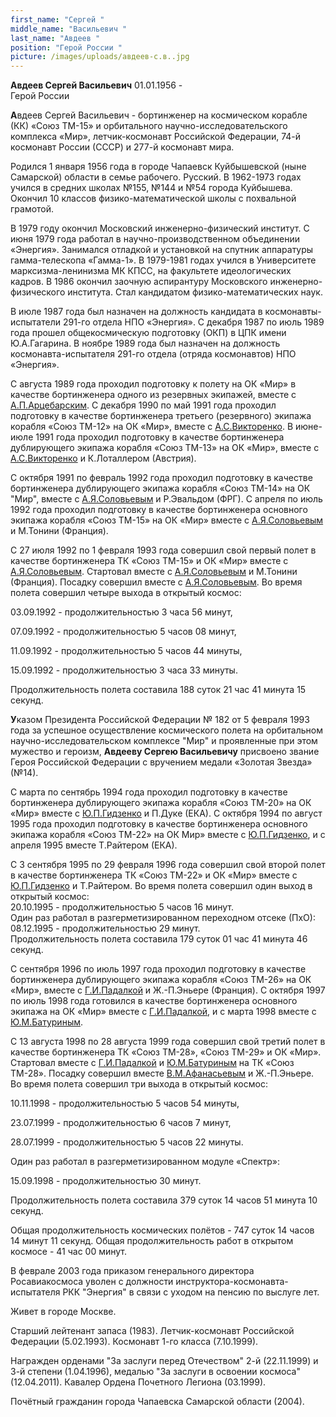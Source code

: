 ```yaml
---
first_name: "Сергей "
middle_name: "Васильевич "
last_name: "Авдеев "
position: "Герой России "
picture: /images/uploads/авдеев-с.в..jpg
---
```

<!--\[if gte mso 9]><xml>
 <o:OfficeDocumentSettings>
  <o:RelyOnVML/>
  <o:AllowPNG/>
 </o:OfficeDocumentSettings>
</xml><!\[endif]-->

<!--\[if gte mso 9]><xml>
 <w:WordDocument>
  <w:View>Normal</w:View>
  <w:Zoom>0</w:Zoom>
  <w:TrackMoves/>
  <w:TrackFormatting/>
  <w:PunctuationKerning/>
  <w:ValidateAgainstSchemas/>
  <w:SaveIfXMLInvalid>false</w:SaveIfXMLInvalid>
  <w:IgnoreMixedContent>false</w:IgnoreMixedContent>
  <w:AlwaysShowPlaceholderText>false</w:AlwaysShowPlaceholderText>
  <w:DoNotPromoteQF/>
  <w:LidThemeOther>RU</w:LidThemeOther>
  <w:LidThemeAsian>X-NONE</w:LidThemeAsian>
  <w:LidThemeComplexScript>X-NONE</w:LidThemeComplexScript>
  <w:Compatibility>
   <w:BreakWrappedTables/>
   <w:SnapToGridInCell/>
   <w:WrapTextWithPunct/>
   <w:UseAsianBreakRules/>
   <w:DontGrowAutofit/>
   <w:SplitPgBreakAndParaMark/>
   <w:EnableOpenTypeKerning/>
   <w:DontFlipMirrorIndents/>
   <w:OverrideTableStyleHps/>
  </w:Compatibility>
  <m:mathPr>
   <m:mathFont m:val="Cambria Math"/>
   <m:brkBin m:val="before"/>
   <m:brkBinSub m:val="&#45;-"/>
   <m:smallFrac m:val="off"/>
   <m:dispDef/>
   <m:lMargin m:val="0"/>
   <m:rMargin m:val="0"/>
   <m:defJc m:val="centerGroup"/>
   <m:wrapIndent m:val="1440"/>
   <m:intLim m:val="subSup"/>
   <m:naryLim m:val="undOvr"/>
  </m:mathPr></w:WordDocument>
</xml><!\[endif]-->

<!--\[if gte mso 9]><xml>
 <w:LatentStyles DefLockedState="false" DefUnhideWhenUsed="true"
  DefSemiHidden="true" DefQFormat="false" DefPriority="99"
  LatentStyleCount="267">
  <w:LsdException Locked="false" Priority="0" SemiHidden="false"
   UnhideWhenUsed="false" QFormat="true" Name="Normal"/>
  <w:LsdException Locked="false" Priority="9" SemiHidden="false"
   UnhideWhenUsed="false" QFormat="true" Name="heading 1"/>
  <w:LsdException Locked="false" Priority="9" QFormat="true" Name="heading 2"/>
  <w:LsdException Locked="false" Priority="9" QFormat="true" Name="heading 3"/>
  <w:LsdException Locked="false" Priority="9" QFormat="true" Name="heading 4"/>
  <w:LsdException Locked="false" Priority="9" QFormat="true" Name="heading 5"/>
  <w:LsdException Locked="false" Priority="9" QFormat="true" Name="heading 6"/>
  <w:LsdException Locked="false" Priority="9" QFormat="true" Name="heading 7"/>
  <w:LsdException Locked="false" Priority="9" QFormat="true" Name="heading 8"/>
  <w:LsdException Locked="false" Priority="9" QFormat="true" Name="heading 9"/>
  <w:LsdException Locked="false" Priority="39" Name="toc 1"/>
  <w:LsdException Locked="false" Priority="39" Name="toc 2"/>
  <w:LsdException Locked="false" Priority="39" Name="toc 3"/>
  <w:LsdException Locked="false" Priority="39" Name="toc 4"/>
  <w:LsdException Locked="false" Priority="39" Name="toc 5"/>
  <w:LsdException Locked="false" Priority="39" Name="toc 6"/>
  <w:LsdException Locked="false" Priority="39" Name="toc 7"/>
  <w:LsdException Locked="false" Priority="39" Name="toc 8"/>
  <w:LsdException Locked="false" Priority="39" Name="toc 9"/>
  <w:LsdException Locked="false" Priority="35" QFormat="true" Name="caption"/>
  <w:LsdException Locked="false" Priority="10" SemiHidden="false"
   UnhideWhenUsed="false" QFormat="true" Name="Title"/>
  <w:LsdException Locked="false" Priority="1" Name="Default Paragraph Font"/>
  <w:LsdException Locked="false" Priority="11" SemiHidden="false"
   UnhideWhenUsed="false" QFormat="true" Name="Subtitle"/>
  <w:LsdException Locked="false" Priority="22" SemiHidden="false"
   UnhideWhenUsed="false" QFormat="true" Name="Strong"/>
  <w:LsdException Locked="false" Priority="20" SemiHidden="false"
   UnhideWhenUsed="false" QFormat="true" Name="Emphasis"/>
  <w:LsdException Locked="false" Priority="59" SemiHidden="false"
   UnhideWhenUsed="false" Name="Table Grid"/>
  <w:LsdException Locked="false" UnhideWhenUsed="false" Name="Placeholder Text"/>
  <w:LsdException Locked="false" Priority="1" SemiHidden="false"
   UnhideWhenUsed="false" QFormat="true" Name="No Spacing"/>
  <w:LsdException Locked="false" Priority="60" SemiHidden="false"
   UnhideWhenUsed="false" Name="Light Shading"/>
  <w:LsdException Locked="false" Priority="61" SemiHidden="false"
   UnhideWhenUsed="false" Name="Light List"/>
  <w:LsdException Locked="false" Priority="62" SemiHidden="false"
   UnhideWhenUsed="false" Name="Light Grid"/>
  <w:LsdException Locked="false" Priority="63" SemiHidden="false"
   UnhideWhenUsed="false" Name="Medium Shading 1"/>
  <w:LsdException Locked="false" Priority="64" SemiHidden="false"
   UnhideWhenUsed="false" Name="Medium Shading 2"/>
  <w:LsdException Locked="false" Priority="65" SemiHidden="false"
   UnhideWhenUsed="false" Name="Medium List 1"/>
  <w:LsdException Locked="false" Priority="66" SemiHidden="false"
   UnhideWhenUsed="false" Name="Medium List 2"/>
  <w:LsdException Locked="false" Priority="67" SemiHidden="false"
   UnhideWhenUsed="false" Name="Medium Grid 1"/>
  <w:LsdException Locked="false" Priority="68" SemiHidden="false"
   UnhideWhenUsed="false" Name="Medium Grid 2"/>
  <w:LsdException Locked="false" Priority="69" SemiHidden="false"
   UnhideWhenUsed="false" Name="Medium Grid 3"/>
  <w:LsdException Locked="false" Priority="70" SemiHidden="false"
   UnhideWhenUsed="false" Name="Dark List"/>
  <w:LsdException Locked="false" Priority="71" SemiHidden="false"
   UnhideWhenUsed="false" Name="Colorful Shading"/>
  <w:LsdException Locked="false" Priority="72" SemiHidden="false"
   UnhideWhenUsed="false" Name="Colorful List"/>
  <w:LsdException Locked="false" Priority="73" SemiHidden="false"
   UnhideWhenUsed="false" Name="Colorful Grid"/>
  <w:LsdException Locked="false" Priority="60" SemiHidden="false"
   UnhideWhenUsed="false" Name="Light Shading Accent 1"/>
  <w:LsdException Locked="false" Priority="61" SemiHidden="false"
   UnhideWhenUsed="false" Name="Light List Accent 1"/>
  <w:LsdException Locked="false" Priority="62" SemiHidden="false"
   UnhideWhenUsed="false" Name="Light Grid Accent 1"/>
  <w:LsdException Locked="false" Priority="63" SemiHidden="false"
   UnhideWhenUsed="false" Name="Medium Shading 1 Accent 1"/>
  <w:LsdException Locked="false" Priority="64" SemiHidden="false"
   UnhideWhenUsed="false" Name="Medium Shading 2 Accent 1"/>
  <w:LsdException Locked="false" Priority="65" SemiHidden="false"
   UnhideWhenUsed="false" Name="Medium List 1 Accent 1"/>
  <w:LsdException Locked="false" UnhideWhenUsed="false" Name="Revision"/>
  <w:LsdException Locked="false" Priority="34" SemiHidden="false"
   UnhideWhenUsed="false" QFormat="true" Name="List Paragraph"/>
  <w:LsdException Locked="false" Priority="29" SemiHidden="false"
   UnhideWhenUsed="false" QFormat="true" Name="Quote"/>
  <w:LsdException Locked="false" Priority="30" SemiHidden="false"
   UnhideWhenUsed="false" QFormat="true" Name="Intense Quote"/>
  <w:LsdException Locked="false" Priority="66" SemiHidden="false"
   UnhideWhenUsed="false" Name="Medium List 2 Accent 1"/>
  <w:LsdException Locked="false" Priority="67" SemiHidden="false"
   UnhideWhenUsed="false" Name="Medium Grid 1 Accent 1"/>
  <w:LsdException Locked="false" Priority="68" SemiHidden="false"
   UnhideWhenUsed="false" Name="Medium Grid 2 Accent 1"/>
  <w:LsdException Locked="false" Priority="69" SemiHidden="false"
   UnhideWhenUsed="false" Name="Medium Grid 3 Accent 1"/>
  <w:LsdException Locked="false" Priority="70" SemiHidden="false"
   UnhideWhenUsed="false" Name="Dark List Accent 1"/>
  <w:LsdException Locked="false" Priority="71" SemiHidden="false"
   UnhideWhenUsed="false" Name="Colorful Shading Accent 1"/>
  <w:LsdException Locked="false" Priority="72" SemiHidden="false"
   UnhideWhenUsed="false" Name="Colorful List Accent 1"/>
  <w:LsdException Locked="false" Priority="73" SemiHidden="false"
   UnhideWhenUsed="false" Name="Colorful Grid Accent 1"/>
  <w:LsdException Locked="false" Priority="60" SemiHidden="false"
   UnhideWhenUsed="false" Name="Light Shading Accent 2"/>
  <w:LsdException Locked="false" Priority="61" SemiHidden="false"
   UnhideWhenUsed="false" Name="Light List Accent 2"/>
  <w:LsdException Locked="false" Priority="62" SemiHidden="false"
   UnhideWhenUsed="false" Name="Light Grid Accent 2"/>
  <w:LsdException Locked="false" Priority="63" SemiHidden="false"
   UnhideWhenUsed="false" Name="Medium Shading 1 Accent 2"/>
  <w:LsdException Locked="false" Priority="64" SemiHidden="false"
   UnhideWhenUsed="false" Name="Medium Shading 2 Accent 2"/>
  <w:LsdException Locked="false" Priority="65" SemiHidden="false"
   UnhideWhenUsed="false" Name="Medium List 1 Accent 2"/>
  <w:LsdException Locked="false" Priority="66" SemiHidden="false"
   UnhideWhenUsed="false" Name="Medium List 2 Accent 2"/>
  <w:LsdException Locked="false" Priority="67" SemiHidden="false"
   UnhideWhenUsed="false" Name="Medium Grid 1 Accent 2"/>
  <w:LsdException Locked="false" Priority="68" SemiHidden="false"
   UnhideWhenUsed="false" Name="Medium Grid 2 Accent 2"/>
  <w:LsdException Locked="false" Priority="69" SemiHidden="false"
   UnhideWhenUsed="false" Name="Medium Grid 3 Accent 2"/>
  <w:LsdException Locked="false" Priority="70" SemiHidden="false"
   UnhideWhenUsed="false" Name="Dark List Accent 2"/>
  <w:LsdException Locked="false" Priority="71" SemiHidden="false"
   UnhideWhenUsed="false" Name="Colorful Shading Accent 2"/>
  <w:LsdException Locked="false" Priority="72" SemiHidden="false"
   UnhideWhenUsed="false" Name="Colorful List Accent 2"/>
  <w:LsdException Locked="false" Priority="73" SemiHidden="false"
   UnhideWhenUsed="false" Name="Colorful Grid Accent 2"/>
  <w:LsdException Locked="false" Priority="60" SemiHidden="false"
   UnhideWhenUsed="false" Name="Light Shading Accent 3"/>
  <w:LsdException Locked="false" Priority="61" SemiHidden="false"
   UnhideWhenUsed="false" Name="Light List Accent 3"/>
  <w:LsdException Locked="false" Priority="62" SemiHidden="false"
   UnhideWhenUsed="false" Name="Light Grid Accent 3"/>
  <w:LsdException Locked="false" Priority="63" SemiHidden="false"
   UnhideWhenUsed="false" Name="Medium Shading 1 Accent 3"/>
  <w:LsdException Locked="false" Priority="64" SemiHidden="false"
   UnhideWhenUsed="false" Name="Medium Shading 2 Accent 3"/>
  <w:LsdException Locked="false" Priority="65" SemiHidden="false"
   UnhideWhenUsed="false" Name="Medium List 1 Accent 3"/>
  <w:LsdException Locked="false" Priority="66" SemiHidden="false"
   UnhideWhenUsed="false" Name="Medium List 2 Accent 3"/>
  <w:LsdException Locked="false" Priority="67" SemiHidden="false"
   UnhideWhenUsed="false" Name="Medium Grid 1 Accent 3"/>
  <w:LsdException Locked="false" Priority="68" SemiHidden="false"
   UnhideWhenUsed="false" Name="Medium Grid 2 Accent 3"/>
  <w:LsdException Locked="false" Priority="69" SemiHidden="false"
   UnhideWhenUsed="false" Name="Medium Grid 3 Accent 3"/>
  <w:LsdException Locked="false" Priority="70" SemiHidden="false"
   UnhideWhenUsed="false" Name="Dark List Accent 3"/>
  <w:LsdException Locked="false" Priority="71" SemiHidden="false"
   UnhideWhenUsed="false" Name="Colorful Shading Accent 3"/>
  <w:LsdException Locked="false" Priority="72" SemiHidden="false"
   UnhideWhenUsed="false" Name="Colorful List Accent 3"/>
  <w:LsdException Locked="false" Priority="73" SemiHidden="false"
   UnhideWhenUsed="false" Name="Colorful Grid Accent 3"/>
  <w:LsdException Locked="false" Priority="60" SemiHidden="false"
   UnhideWhenUsed="false" Name="Light Shading Accent 4"/>
  <w:LsdException Locked="false" Priority="61" SemiHidden="false"
   UnhideWhenUsed="false" Name="Light List Accent 4"/>
  <w:LsdException Locked="false" Priority="62" SemiHidden="false"
   UnhideWhenUsed="false" Name="Light Grid Accent 4"/>
  <w:LsdException Locked="false" Priority="63" SemiHidden="false"
   UnhideWhenUsed="false" Name="Medium Shading 1 Accent 4"/>
  <w:LsdException Locked="false" Priority="64" SemiHidden="false"
   UnhideWhenUsed="false" Name="Medium Shading 2 Accent 4"/>
  <w:LsdException Locked="false" Priority="65" SemiHidden="false"
   UnhideWhenUsed="false" Name="Medium List 1 Accent 4"/>
  <w:LsdException Locked="false" Priority="66" SemiHidden="false"
   UnhideWhenUsed="false" Name="Medium List 2 Accent 4"/>
  <w:LsdException Locked="false" Priority="67" SemiHidden="false"
   UnhideWhenUsed="false" Name="Medium Grid 1 Accent 4"/>
  <w:LsdException Locked="false" Priority="68" SemiHidden="false"
   UnhideWhenUsed="false" Name="Medium Grid 2 Accent 4"/>
  <w:LsdException Locked="false" Priority="69" SemiHidden="false"
   UnhideWhenUsed="false" Name="Medium Grid 3 Accent 4"/>
  <w:LsdException Locked="false" Priority="70" SemiHidden="false"
   UnhideWhenUsed="false" Name="Dark List Accent 4"/>
  <w:LsdException Locked="false" Priority="71" SemiHidden="false"
   UnhideWhenUsed="false" Name="Colorful Shading Accent 4"/>
  <w:LsdException Locked="false" Priority="72" SemiHidden="false"
   UnhideWhenUsed="false" Name="Colorful List Accent 4"/>
  <w:LsdException Locked="false" Priority="73" SemiHidden="false"
   UnhideWhenUsed="false" Name="Colorful Grid Accent 4"/>
  <w:LsdException Locked="false" Priority="60" SemiHidden="false"
   UnhideWhenUsed="false" Name="Light Shading Accent 5"/>
  <w:LsdException Locked="false" Priority="61" SemiHidden="false"
   UnhideWhenUsed="false" Name="Light List Accent 5"/>
  <w:LsdException Locked="false" Priority="62" SemiHidden="false"
   UnhideWhenUsed="false" Name="Light Grid Accent 5"/>
  <w:LsdException Locked="false" Priority="63" SemiHidden="false"
   UnhideWhenUsed="false" Name="Medium Shading 1 Accent 5"/>
  <w:LsdException Locked="false" Priority="64" SemiHidden="false"
   UnhideWhenUsed="false" Name="Medium Shading 2 Accent 5"/>
  <w:LsdException Locked="false" Priority="65" SemiHidden="false"
   UnhideWhenUsed="false" Name="Medium List 1 Accent 5"/>
  <w:LsdException Locked="false" Priority="66" SemiHidden="false"
   UnhideWhenUsed="false" Name="Medium List 2 Accent 5"/>
  <w:LsdException Locked="false" Priority="67" SemiHidden="false"
   UnhideWhenUsed="false" Name="Medium Grid 1 Accent 5"/>
  <w:LsdException Locked="false" Priority="68" SemiHidden="false"
   UnhideWhenUsed="false" Name="Medium Grid 2 Accent 5"/>
  <w:LsdException Locked="false" Priority="69" SemiHidden="false"
   UnhideWhenUsed="false" Name="Medium Grid 3 Accent 5"/>
  <w:LsdException Locked="false" Priority="70" SemiHidden="false"
   UnhideWhenUsed="false" Name="Dark List Accent 5"/>
  <w:LsdException Locked="false" Priority="71" SemiHidden="false"
   UnhideWhenUsed="false" Name="Colorful Shading Accent 5"/>
  <w:LsdException Locked="false" Priority="72" SemiHidden="false"
   UnhideWhenUsed="false" Name="Colorful List Accent 5"/>
  <w:LsdException Locked="false" Priority="73" SemiHidden="false"
   UnhideWhenUsed="false" Name="Colorful Grid Accent 5"/>
  <w:LsdException Locked="false" Priority="60" SemiHidden="false"
   UnhideWhenUsed="false" Name="Light Shading Accent 6"/>
  <w:LsdException Locked="false" Priority="61" SemiHidden="false"
   UnhideWhenUsed="false" Name="Light List Accent 6"/>
  <w:LsdException Locked="false" Priority="62" SemiHidden="false"
   UnhideWhenUsed="false" Name="Light Grid Accent 6"/>
  <w:LsdException Locked="false" Priority="63" SemiHidden="false"
   UnhideWhenUsed="false" Name="Medium Shading 1 Accent 6"/>
  <w:LsdException Locked="false" Priority="64" SemiHidden="false"
   UnhideWhenUsed="false" Name="Medium Shading 2 Accent 6"/>
  <w:LsdException Locked="false" Priority="65" SemiHidden="false"
   UnhideWhenUsed="false" Name="Medium List 1 Accent 6"/>
  <w:LsdException Locked="false" Priority="66" SemiHidden="false"
   UnhideWhenUsed="false" Name="Medium List 2 Accent 6"/>
  <w:LsdException Locked="false" Priority="67" SemiHidden="false"
   UnhideWhenUsed="false" Name="Medium Grid 1 Accent 6"/>
  <w:LsdException Locked="false" Priority="68" SemiHidden="false"
   UnhideWhenUsed="false" Name="Medium Grid 2 Accent 6"/>
  <w:LsdException Locked="false" Priority="69" SemiHidden="false"
   UnhideWhenUsed="false" Name="Medium Grid 3 Accent 6"/>
  <w:LsdException Locked="false" Priority="70" SemiHidden="false"
   UnhideWhenUsed="false" Name="Dark List Accent 6"/>
  <w:LsdException Locked="false" Priority="71" SemiHidden="false"
   UnhideWhenUsed="false" Name="Colorful Shading Accent 6"/>
  <w:LsdException Locked="false" Priority="72" SemiHidden="false"
   UnhideWhenUsed="false" Name="Colorful List Accent 6"/>
  <w:LsdException Locked="false" Priority="73" SemiHidden="false"
   UnhideWhenUsed="false" Name="Colorful Grid Accent 6"/>
  <w:LsdException Locked="false" Priority="19" SemiHidden="false"
   UnhideWhenUsed="false" QFormat="true" Name="Subtle Emphasis"/>
  <w:LsdException Locked="false" Priority="21" SemiHidden="false"
   UnhideWhenUsed="false" QFormat="true" Name="Intense Emphasis"/>
  <w:LsdException Locked="false" Priority="31" SemiHidden="false"
   UnhideWhenUsed="false" QFormat="true" Name="Subtle Reference"/>
  <w:LsdException Locked="false" Priority="32" SemiHidden="false"
   UnhideWhenUsed="false" QFormat="true" Name="Intense Reference"/>
  <w:LsdException Locked="false" Priority="33" SemiHidden="false"
   UnhideWhenUsed="false" QFormat="true" Name="Book Title"/>
  <w:LsdException Locked="false" Priority="37" Name="Bibliography"/>
  <w:LsdException Locked="false" Priority="39" QFormat="true" Name="TOC Heading"/>
 </w:LatentStyles>
</xml><!\[endif]-->

<!--\[if gte mso 10]>
<style>
 /* Style Definitions */
 table.MsoNormalTable
	{mso-style-name:"Обычная таблица";
	mso-tstyle-rowband-size:0;
	mso-tstyle-colband-size:0;
	mso-style-noshow:yes;
	mso-style-priority:99;
	mso-style-parent:"";
	mso-padding-alt:0cm 5.4pt 0cm 5.4pt;
	mso-para-margin-top:0cm;
	mso-para-margin-right:0cm;
	mso-para-margin-bottom:8.0pt;
	mso-para-margin-left:0cm;
	line-height:107%;
	mso-pagination:widow-orphan;
	font-size:11.0pt;
	font-family:"Calibri","sans-serif";
	mso-ascii-font-family:Calibri;
	mso-ascii-theme-font:minor-latin;
	mso-hansi-font-family:Calibri;
	mso-hansi-theme-font:minor-latin;
	mso-bidi-font-family:"Times New Roman";
	mso-bidi-theme-font:minor-bidi;
	mso-fareast-language:EN-US;}
</style>
<!\[endif]-->

<!--StartFragment-->

**Авдеев Сергей Васильевич** 01.01.1956 -\
Герой России

**А**вдеев Сергей Васильевич - бортинженер на космическом корабле (КК) «Союз ТМ-15» и орбитального научно-исследовательского комплекса «Мир», летчик-космонавт Российской Федерации, 74-й космонавт России (СССР) и 277-й космонавт мира.

Родился 1 января 1956 года в городе Чапаевск Куйбышевской (ныне Самарской) области в семье рабочего. Русский. В 1962-1973 годах учился в средних школах №155, №144 и №54 города Куйбышева. Окончил 10 классов физико-математической школы с похвальной грамотой.

В 1979 году окончил Московский инженерно-физический институт. С июня 1979 года работал в научно-производственном объединении «Энергия». Занимался отладкой и установкой на спутник аппаратуры гамма-телескопа «Гамма-1». В 1979-1981 годах учился в Университете марксизма-ленинизма МК КПСС, на факультете идеологических кадров. В 1986 окончил заочную аспирантуру Московского инженерно-физического института. Стал кандидатом физико-математических наук.

B июлe 1987 года был назначен на должность кандидата в космонавты-испытатели 291-го отдела НПО «Энергия». С декабря 1987 по июль 1989 года прошел общекосмическую подготовку (ОКП) в ЦПК имени Ю.А.Гагарина. В ноябре 1989 года был назначен на должность космонавта-испытателя 291-го отдела (отряда космонавтов) НПО «Энергия».

С августа 1989 года проходил подготовку к полету на ОК «Мир» в качестве бортинженера одного из резервных экипажей, вместе с [А.П.Арцебарским](http://www.warheroes.ru/hero/hero.asp?Hero_id=1816). С декабря 1990 по май 1991 года проходил подготовку в качестве бортинженера третьего (резервного) экипажа корабля «Союз ТМ-12» на ОК «Мир», вместе с [А.С.Викторенко](http://www.warheroes.ru/hero/hero.asp?Hero_id=3146). В июне-июле 1991 года проходил подготовку в качестве бортинженера дублирующего экипажа корабля «Союз ТМ-13» на ОК «Мир», вместе с [А.С.Викторенко](http://www.warheroes.ru/hero/hero.asp?Hero_id=3146) и К.Лоталлером (Австрия).

С октября 1991 по февраль 1992 года проходил подготовку в качестве бортинженера дублирующего экипажа корабля «Союз ТМ-14» на ОК "Мир", вместе с [А.Я.Соловьевым](http://www.warheroes.ru/hero/hero.asp?Hero_id=2295) и Р.Эвальдом (ФРГ). С апреля по июль 1992 года проходил подготовку в качестве бортинженера основного экипажа корабля «Союз ТМ-15» на ОК «Мир» вместе с [А.Я.Соловьевым](http://www.warheroes.ru/hero/hero.asp?Hero_id=2295) и М.Тонини (Франция).

С 27 июля 1992 по 1 февраля 1993 года совершил свой первый полет в качестве бортинженера ТК «Союз ТМ-15» и ОК «Мир» вместе с [А.Я.Соловьевым](http://www.warheroes.ru/hero/hero.asp?Hero_id=2295). Стартовал вместе с [А.Я.Соловьевым](http://www.warheroes.ru/hero/hero.asp?Hero_id=2295) и М.Тонини (Франция). Посадку совершил вместе с [А.Я.Соловьевым](http://www.warheroes.ru/hero/hero.asp?Hero_id=2295). Во время полета совершил четыре выхода в открытый космос:

03.09.1992 - продолжительностью 3 часа 56 минут,

07.09.1992 - продолжительностью 5 часов 08 минут,

11.09.1992 - продолжительностью 5 часов 44 минуты,

15.09.1992 - продолжительностью 3 часа 33 минуты.

Продолжительность полета составила 188 суток 21 час 41 минута 15 секунд.

**У**казом Президента Российской Федерации № 182 от 5 февраля 1993 года за успешное осуществление космического полета на орбитальном научно-исследовательском комплексе "Мир" и проявленные при этом мужество и героизм, **Авдееву Сергею Васильевичу** присвоено звание Героя Российской Федерации с вручением медали «Золотая Звезда» (№14).

С мapта по сентябрь 1994 года проходил подготовку в качестве бортинженера дублирующего экипажа корабля «Союз ТМ-20» на ОК «Мир» вместе с [Ю.П.Гидзенко](http://www.warheroes.ru/hero/hero.asp?Hero_id=2293) и П.Дуке (ЕКА). С октября 1994 по август 1995 года проходил подготовку в качестве бортинженера основного экипажа корабля «Союз ТМ-22» на ОК Мир» вместе с [Ю.П.Гидзенко](http://www.warheroes.ru/hero/hero.asp?Hero_id=2293), и с апреля 1995 вместе Т.Райтером (ЕКА).

С 3 сентября 1995 по 29 февраля 1996 года совершил свой второй полет в качестве бортинженера ТК «Союз ТМ-22» и ОК «Мир» вместе с [Ю.П.Гидзенко](http://www.warheroes.ru/hero/hero.asp?Hero_id=2293) и Т.Райтером. Во время полета совершил один выход в открытый космос:\
20.10.1995 - продолжительностью 5 часов 16 минут.\
Один раз работал в разгерметизированном переходном отсеке (ПхО):\
08.12.1995 - продолжительностью 29 минут.\
Продолжительность полета составила 179 суток 01 час 41 минута 46 секунд.

С сентября 1996 по июль 1997 года проходил подготовку в качестве бортинженера дублирующего экипажа корабля «Союз ТМ-26» на ОК «Мир», вместе с [Г.И.Падалкой](http://www.warheroes.ru/hero/hero.asp?Hero_id=2304) и Ж.-П.Эньере (Франция). С октября 1997 по июль 1998 года готовился в качестве бортинженера основного экипажа на ОК «Мир» вместе с [Г.И.Падалкой](http://www.warheroes.ru/hero/hero.asp?Hero_id=2304), и с марта 1998 вместе с [Ю.М.Батуриным](http://www.warheroes.ru/hero/hero.asp?Hero_id=3080).

С 13 августа 1998 по 28 августа 1999 года совершил свой третий полет в качестве бортинженера ТК «Союз ТМ-28», «Союз ТМ-29» и ОК «Мир». Стартовал вместе с [Г.И.Падалкой](http://www.warheroes.ru/hero/hero.asp?Hero_id=2304) и [Ю.М.Батуриным](http://www.warheroes.ru/hero/hero.asp?Hero_id=3080) на ТК «Союз ТМ-28». Посадку совершил вместе [В.М.Афанасьевым](http://www.warheroes.ru/hero/hero.asp?Hero_id=2277) и Ж.-П.Эньере. Во время полета совершил три выхода в открытый космос:

10.11.1998 - продолжительностью 5 часов 54 минуты,

23.07.1999 - продолжительностью 6 часов 7 минут,

28.07.1999 - продолжительностью 5 часов 22 минуты.

Один раз работал в разгерметизированном модуле «Спектр»:

15.09.1998 - продолжительностью 30 минут.

Продолжительность полета составила 379 суток 14 часов 51 минута 10 секунд.

Общая продолжительность космических полётов - 747 суток 14 часов 14 минут 11 секунд. Общая продолжительность работ в открытом космосе - 41 час 00 минут.

В феврале 2003 года приказом генерального директора Росавиакосмоса уволен с должности инструктора-космонавта-испытателя РКК "Энергия" в связи с уходом на пенсию по выслуге лет.

Живет в городе Москве.

Старший лейтенант запаса (1983). Летчик-космонавт Российской Федерации (5.02.1993). Космонавт 1-го класса (7.10.1999).

Награжден орденами "За заслуги перед Отечеством" 2-й (22.11.1999) и 3-й степени (1.04.1996), медалью "За заслуги в освоении космоса" (12.04.2011). Кавалер Ордена Почетного Легиона (03.1999).

Почётный гражданин города Чапаевска Самарской области (2004).

<!--EndFragment-->